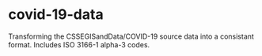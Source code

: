 # covid-19-data

Transforming the CSSEGISandData/COVID-19 source data into a consistant format. Includes ISO 3166-1 alpha-3 codes.
